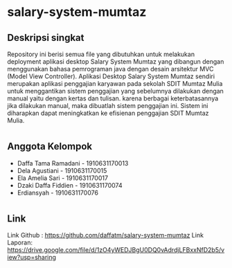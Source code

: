 # salary-system-mumtaz


## Deskripsi singkat

Repository ini berisi semua file yang dibutuhkan untuk melakukan deployment aplikasi desktop Salary System Mumtaz yang dibangun dengan menggunakan bahasa pemrograman java dengan desain arsitektur MVC (Model View Controller).
Aplikasi Desktop Salary System Mumtaz sendiri merupakan aplikasi penggajian karyawan pada sekolah SDIT Mumtaz Mulia untuk menggantikan sistem penggajian yang sebelumnya dilakukan dengan manual yaitu dengan kertas dan tulisan. karena berbagai keterbatasannya jika dilakukan manual, maka dibuatlah sistem penggajian ini. Sistem ini diharapkan dapat meningkatkan ke efisienan penggajian SDIT Mumtaz Mulia.
#

## Anggota Kelompok
 - Daffa Tama Ramadani - 1910631170013
 - Dela Agustiani      - 1910631170015
 - Ela Amelia Sari     - 1910631170017
 - Dzaki Daffa Fiddien - 1910631170074
 - Erdiansyah          - 1910631170076 
#

## Link
Link Github : https://github.com/daffatm/salary-system-mumtaz
Link Laporan: https://drive.google.com/file/d/1zO4yWEDJBgU0DQ0vAdrdjLFBxxNfD2b5/view?usp=sharing